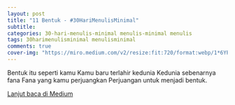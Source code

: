 ```yaml
---
layout: post
title: "11 Bentuk - #30HariMenulisMinimal"
subtitle:
categories: 30-hari-menulis-minimal menulis-minimal menulis
tags: 30harimenulisminimal menulisminimal
comments: true
cover-img: "https://miro.medium.com/v2/resize:fit:720/format:webp/1*6YPaGm1WCrwPgWjyjXKsEQ.jpeg"
---
```


Bentuk itu seperti kamu
Kamu baru terlahir kedunia
Kedunia sebenarnya fana
Fana yang kamu perjuangkan
Perjuangan untuk menjadi bentuk.

[Lanjut baca di Medium](https://link.medium.com/vYB8WLWIFyb)